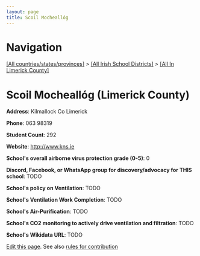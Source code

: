 ```yaml
---
layout: page
title: Scoil Mocheallóg
---
```

# Navigation

[[All countries/states/provinces]](../../..) > [[All Irish School Districts]](../..) > [[All In Limerick County]](..)

# Scoil Mocheallóg (Limerick County)

**Address**: Kilmallock Co Limerick

**Phone**: 063 98319

**Student Count**: 292

**Website**: <http://www.kns.ie>

**School's overall airborne virus protection grade (0-5)**: 0

**Discord, Facebook, or WhatsApp group for discovery/advocacy for THIS school**: TODO

**School's policy on Ventilation**: TODO

**School's Ventilation Work Completion**: TODO

**School's Air-Purification**: TODO

**School's CO2 monitoring to actively drive ventilation and filtration**: TODO

**School's Wikidata URL**: TODO


[Edit this page](https://github.com/ventilate-schools/Ireland/edit/main/./Limerick_County/Scoil_Mocheallóg.md). See also [rules for contribution](../../../contribution-rules/)